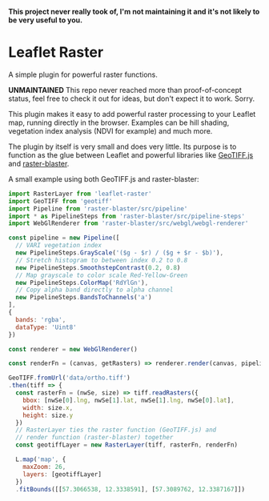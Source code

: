 **This project never really took of, I'm not maintaining it and it's not likely to be very useful to you.**

Leaflet Raster
==============

A simple plugin for powerful raster functions.

**UNMAINTAINED** This repo never reached more than proof-of-concept status, feel free to check it out for ideas, but don't expect it to work. Sorry.

This plugin makes it easy to add powerful raster processing to your Leaflet map,
running directly in the browser. Examples can be hill shading, vegetation index analysis (NDVI for example) and much more.

The plugin by itself is very small and does very little. Its purpose is to function
as the glue between Leaflet and powerful libraries like [GeoTIFF.js](https://geotiffjs.github.io/) and [raster-blaster](https://github.com/perliedman/raster-blaster).

A small example using both GeoTIFF.js and raster-blaster:

```js
import RasterLayer from 'leaflet-raster'
import GeoTIFF from 'geotiff'
import Pipeline from 'raster-blaster/src/pipeline'
import * as PipelineSteps from 'raster-blaster/src/pipeline-steps'
import WebGlRenderer from 'raster-blaster/src/webgl/webgl-renderer'

const pipeline = new Pipeline([
  // VARI vegetation index
  new PipelineSteps.GrayScale('($g - $r) / ($g + $r - $b)'),
  // Stretch histogram to between index 0.2 to 0.8
  new PipelineSteps.SmoothstepContrast(0.2, 0.8)
  // Map grayscale to color scale Red-Yellow-Green 
  new PipelineSteps.ColorMap('RdYlGn'),
  // Copy alpha band directly to alpha channel
  new PipelineSteps.BandsToChannels('a')
],
{
  bands: 'rgba',
  dataType: 'Uint8'
})

const renderer = new WebGlRenderer()

const renderFn = (canvas, getRasters) => renderer.render(canvas, pipeline, getRasters)

GeoTIFF.fromUrl('data/ortho.tiff')
.then(tiff => {
  const rasterFn = (nwSe, size) => tiff.readRasters({
    bbox: [nwSe[0].lng, nwSe[1].lat, nwSe[1].lng, nwSe[0].lat],
    width: size.x,
    height: size.y
  })
  // RasterLayer ties the raster function (GeoTIFF.js) and
  // render function (raster-blaster) together
  const geotiffLayer = new RasterLayer(tiff, rasterFn, renderFn)

  L.map('map', {
    maxZoom: 26,
    layers: [geotiffLayer]
  })
  .fitBounds([[57.3066538, 12.3338591], [57.3089762, 12.3387167]])
```

